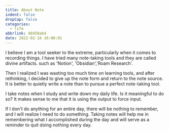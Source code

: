```yaml
---
title: About Note
indent: false
dropCap: false
categories:
  - life
abbrlink: 48450ab4
date: 2022-02-16 16:00:01
---
```


I believe I am a tool seeker to the extreme, particularly when it comes to recording things. I have tried many note-taking tools and they are called divine artifacts. such as 'Notion', 'Obsidian','Roam Research'.

Then I realized I was wasting too much time on learning tools, and after rethinking, I decided to give up the note form and return to the note source. It is better to quietly write a note than to pursue a perfect note-taking tool.

I take notes when I study and write down my daily life. Is it meaningful to do so? It makes sense to me that it is using the output to force input.

If I don't do anything for an entire day, there will be nothing to remember, and I will realize I need to do something. Taking notes will help me in remembering what I accomplished during the day and will serve as a reminder to quit doing nothing every day.

